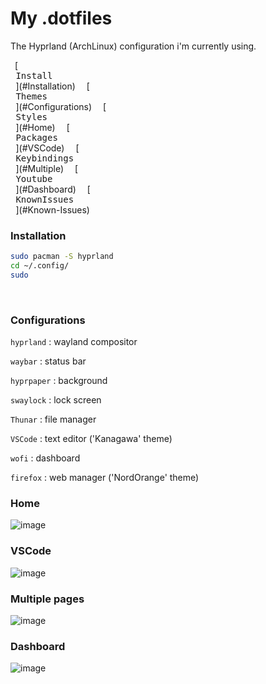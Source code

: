 # My .dotfiles

The Hyprland (ArchLinux) configuration i'm currently using.
<br>
<div style="text-align: center; display: flex; justify-items: space-between;"></div>
&ensp;[<kbd> <br> Install <br> </kbd>](#Installation)&ensp;
&ensp;[<kbd> <br> Themes <br> </kbd>](#Configurations)&ensp;
&ensp;[<kbd> <br> Styles <br> </kbd>](#Home)&ensp;
&ensp;[<kbd> <br> Packages <br> </kbd>](#VSCode)&ensp;
&ensp;[<kbd> <br> Keybindings <br> </kbd>](#Multiple)&ensp;
&ensp;[<kbd> <br> Youtube <br> </kbd>](#Dashboard)&ensp;
&ensp;[<kbd> <br> KnownIssues <br> </kbd>](#Known-Issues)&ensp;

### Installation

```bash
sudo pacman -S hyprland 
cd ~/.config/
sudo 
```
<br>

### Configurations

```hyprland``` : wayland compositor

```waybar``` : status bar 

```hyprpaper``` : background 

```swaylock``` : lock screen

```Thunar``` : file manager

```VSCode``` : text editor ('Kanagawa' theme)

```wofi``` : dashboard

```firefox``` : web manager ('NordOrange' theme)

### Home

![image](pictures/home.png)

### VSCode

![image](pictures/code.png)

### Multiple pages

![image](pictures/multiple.png)

### Dashboard

![image](pictures/app2.png)


